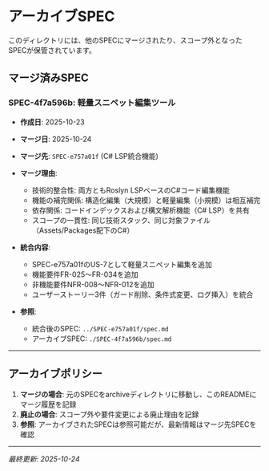 # アーカイブSPEC

このディレクトリには、他のSPECにマージされたり、スコープ外となったSPECが保管されています。

## マージ済みSPEC

### SPEC-4f7a596b: 軽量スニペット編集ツール

- **作成日**: 2025-10-23
- **マージ日**: 2025-10-24
- **マージ先**: `SPEC-e757a01f` (C# LSP統合機能)
- **マージ理由**:
  - 技術的整合性: 両方ともRoslyn LSPベースのC#コード編集機能
  - 機能の補完関係: 構造化編集（大規模）と軽量編集（小規模）は相互補完
  - 依存関係: コードインデックスおよび構文解析機能（C# LSP）を共有
  - スコープの一貫性: 同じ技術スタック、同じ対象ファイル（Assets/Packages配下のC#）

- **統合内容**:
  - SPEC-e757a01fのUS-7として軽量スニペット編集を追加
  - 機能要件FR-025～FR-034を追加
  - 非機能要件NFR-008～NFR-012を追加
  - ユーザーストーリー3件（ガード削除、条件式変更、ログ挿入）を統合

- **参照**:
  - 統合後のSPEC: `../SPEC-e757a01f/spec.md`
  - アーカイブSPEC: `./SPEC-4f7a596b/spec.md`

---

## アーカイブポリシー

1. **マージの場合**: 元のSPECをarchiveディレクトリに移動し、このREADMEにマージ履歴を記録
2. **廃止の場合**: スコープ外や要件変更による廃止理由を記録
3. **参照**: アーカイブされたSPECは参照可能だが、最新情報はマージ先SPECを確認

---

*最終更新: 2025-10-24*
